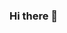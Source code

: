 ### Hi there 👋

<!--
**zxjk78/zxjk78** is a ✨ _special_ ✨ repository because its `README.md` (this file) appears on your GitHub profile.
(http://mazassumnida.wtf/api/v2/generate_badge?boj=zxjk78)](https://solved.ac/zxjk78/
Here are some ideas to get you started:

- 🔭 I’m currently working on ...
- 🌱 I’m currently learning ...
- 👯 I’m looking to collaborate on ...
- 🤔 I’m looking for help with ...
- 💬 Ask me about ...
- 📫 How to reach me: ...
- 😄 Pronouns: ...
- ⚡ Fun fact: ...
-->
